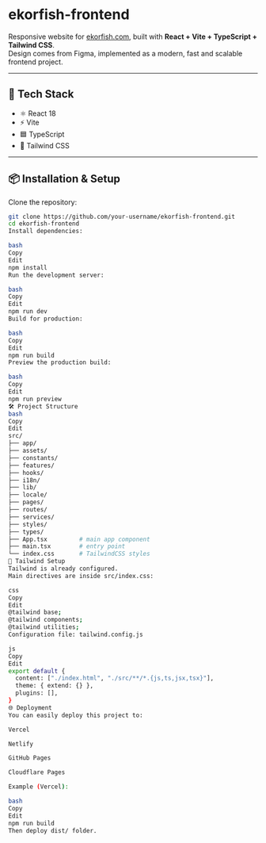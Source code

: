 # ekorfish-frontend

Responsive website for [ekorfish.com](https://ekorfish.com), built with **React + Vite + TypeScript + Tailwind CSS**.  
Design comes from Figma, implemented as a modern, fast and scalable frontend project.

---

## 🚀 Tech Stack
- ⚛️ React 18  
- ⚡ Vite  
- 🟦 TypeScript  
- 🎨 Tailwind CSS  

---

## 📦 Installation & Setup

Clone the repository:

```bash
git clone https://github.com/your-username/ekorfish-frontend.git
cd ekorfish-frontend
Install dependencies:

bash
Copy
Edit
npm install
Run the development server:

bash
Copy
Edit
npm run dev
Build for production:

bash
Copy
Edit
npm run build
Preview the production build:

bash
Copy
Edit
npm run preview
🛠 Project Structure
bash
Copy
Edit
src/
├── app/
├── assets/
├── constants/
├── features/
├── hooks/
├── i18n/
├── lib/
├── locale/
├── pages/
├── routes/
├── services/
├── styles/
├── types/
├── App.tsx         # main app component
├── main.tsx        # entry point
└── index.css       # TailwindCSS styles
🎨 Tailwind Setup
Tailwind is already configured.
Main directives are inside src/index.css:

css
Copy
Edit
@tailwind base;
@tailwind components;
@tailwind utilities;
Configuration file: tailwind.config.js

js
Copy
Edit
export default {
  content: ["./index.html", "./src/**/*.{js,ts,jsx,tsx}"],
  theme: { extend: {} },
  plugins: [],
}
🌐 Deployment
You can easily deploy this project to:

Vercel

Netlify

GitHub Pages

Cloudflare Pages

Example (Vercel):

bash
Copy
Edit
npm run build
Then deploy dist/ folder.
